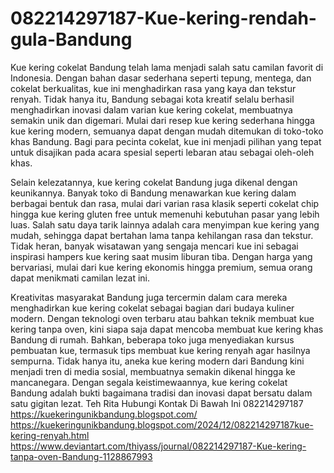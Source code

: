 # 082214297187-Kue-kering-rendah-gula-Bandung
Kue kering cokelat Bandung telah lama menjadi salah satu camilan favorit di Indonesia. Dengan bahan dasar sederhana seperti tepung, mentega, dan cokelat berkualitas, kue ini menghadirkan rasa yang kaya dan tekstur renyah. Tidak hanya itu, Bandung sebagai kota kreatif selalu berhasil menghadirkan inovasi dalam varian kue kering cokelat, membuatnya semakin unik dan digemari. Mulai dari resep kue kering sederhana hingga kue kering modern, semuanya dapat dengan mudah ditemukan di toko-toko khas Bandung. Bagi para pecinta cokelat, kue ini menjadi pilihan yang tepat untuk disajikan pada acara spesial seperti lebaran atau sebagai oleh-oleh khas.  

Selain kelezatannya, kue kering cokelat Bandung juga dikenal dengan keunikannya. Banyak toko di Bandung menawarkan kue kering dalam berbagai bentuk dan rasa, mulai dari varian rasa klasik seperti cokelat chip hingga kue kering gluten free untuk memenuhi kebutuhan pasar yang lebih luas. Salah satu daya tarik lainnya adalah cara menyimpan kue kering yang mudah, sehingga dapat bertahan lama tanpa kehilangan rasa dan tekstur. Tidak heran, banyak wisatawan yang sengaja mencari kue ini sebagai inspirasi hampers kue kering saat musim liburan tiba. Dengan harga yang bervariasi, mulai dari kue kering ekonomis hingga premium, semua orang dapat menikmati camilan lezat ini.  

Kreativitas masyarakat Bandung juga tercermin dalam cara mereka menghadirkan kue kering cokelat sebagai bagian dari budaya kuliner modern. Dengan teknologi oven terbaru atau bahkan teknik membuat kue kering tanpa oven, kini siapa saja dapat mencoba membuat kue kering khas Bandung di rumah. Bahkan, beberapa toko juga menyediakan kursus pembuatan kue, termasuk tips membuat kue kering renyah agar hasilnya sempurna. Tidak hanya itu, aneka kue kering modern dari Bandung kini menjadi tren di media sosial, membuatnya semakin dikenal hingga ke mancanegara. Dengan segala keistimewaannya, kue kering cokelat Bandung adalah bukti bagaimana tradisi dan inovasi dapat bersatu dalam satu gigitan lezat.
Teh Rita
Hubungi Kontak Di Bawah Ini
082214297187
https://kuekeringunikbandung.blogspot.com/
https://kuekeringunikbandung.blogspot.com/2024/12/082214297187kue-kering-renyah.html
https://www.deviantart.com/thiyass/journal/082214297187-Kue-kering-tanpa-oven-Bandung-1128867993
